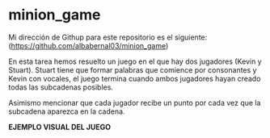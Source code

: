 # minion_game
Mi dirección de Githup para este repositorio es el siguiente: (https://github.com/albabernal03/minion_game)

En esta tarea hemos resuelto un juego en el que hay dos jugadores (Kevin y Stuart). Stuart tiene que formar palabras que comience por consonantes y Kevin con vocales, el juego termina cuando ambos jugadores hayan creado todas las subcadenas posibles.

Asimismo mencionar que cada jugador recibe un punto por cada vez que la subcadena aparezca en la cadena.

**EJEMPLO VISUAL DEL JUEGO**

